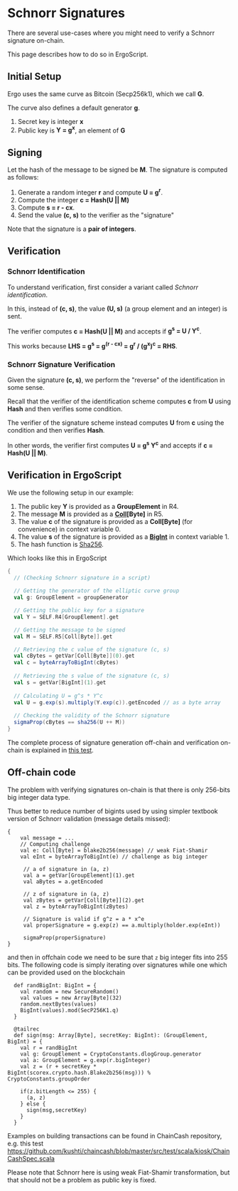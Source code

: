 # Schnorr Signatures

There are several use-cases where you might need to verify a Schnorr signature on-chain.

This page describes how to do so in ErgoScript.

## Initial Setup

Ergo uses the same curve as Bitcoin (Secp256k1), which we call **G**. 

The curve also defines a default generator **g**.

1. Secret key is integer **x** 
2. Public key is **Y = g<sup>x</sup>**, an element of **G**

## Signing

Let the hash of the message to be signed be **M**. The signature is computed as follows:

1. Generate a random integer **r** and compute **U = g<sup>r</sup>**. 
2. Compute the integer **c = Hash(U || M)** 
3. Compute **s = r - cx**.
4. Send the value **(c, s)** to the verifier as the "signature"

Note that the signature is a **pair of integers**.

## Verification

### Schnorr Identification

To understand verification, first consider a variant called *Schnorr identification*.

In this, instead of **(c, s)**, the value **(U, s)** (a group element and an integer) is sent.

The verifier computes **c = Hash(U || M)** and accepts if **g<sup>s</sup> = U / Y<sup>c</sup>**.

This works because  **LHS = g<sup>s</sup> = g<sup>(r - cx)</sup> = g<sup>r</sup> / (g<sup>x</sup>)<sup>c</sup> = RHS**.  

### Schnorr Signature Verification

Given the signature **(c, s)**, we perform the "reverse" of the identification in some sense.

Recall that the verifier of the identification scheme computes **c** from **U** using **Hash** and then verifies some condition.

The verifier of the signature scheme instead computes **U** from **c** using the condition and then verifies **Hash**.

In other words, the verifier first computes **U = g<sup>s</sup>  Y<sup>c</sup>** and accepts if **c = Hash(U || M)**.

## Verification in ErgoScript

We use the following setup in our example: 

1. The public key **Y** is provided as a **GroupElement** in R4. 
2. The message **M** is provided as a **[Coll](../../sigma/lang-spec/#collt)[Byte]** in R5.
3. The value **c** of the signature is provided as a **Coll[Byte]** (for convenience) in context variable 0.
4. The value **s** of the signature is provided as a **[BigInt](../../sigma/lang-spec/#data-types)** in context variable 1.
5. The hash function is [Sha256](../../global-functions/#sha256). 

Which looks like this in ErgoScript

```scala
{ 
  // (Checking Schnorr signature in a script)
  
  // Getting the generator of the elliptic curve group 
  val g: GroupElement = groupGenerator

  // Getting the public key for a signature
  val Y = SELF.R4[GroupElement].get

  // Getting the message to be signed
  val M = SELF.R5[Coll[Byte]].get

  // Retrieving the c value of the signature (c, s)
  val cBytes = getVar[Coll[Byte]](0).get
  val c = byteArrayToBigInt(cBytes)
  
  // Retrieving the s value of the signature (c, s)
  val s = getVar[BigInt](1).get
  
  // Calculating U = g^s * Y^c
  val U = g.exp(s).multiply(Y.exp(c)).getEncoded // as a byte array
  
  // Checking the validity of the Schnorr signature
  sigmaProp(cBytes == sha256(U ++ M))
}

```

The complete process of signature generation off-chain and verification on-chain is explained in [this test](https://github.com/ergoplatform/ergo-jde/blob/main/kiosk/src/test/scala/kiosk/schnorr/SchnorrSpec.scala).

## Off-chain code

The problem with verifying signatures on-chain is that there is only 256-bits big integer data type. 

Thus better to reduce number of bigints used by using simpler textbook version of Schnorr validation (message details missed):


```
{
    val message = ...
    // Computing challenge
    val e: Coll[Byte] = blake2b256(message) // weak Fiat-Shamir
    val eInt = byteArrayToBigInt(e) // challenge as big integer
          
     // a of signature in (a, z)
     val a = getVar[GroupElement](1).get
     val aBytes = a.getEncoded

     // z of signature in (a, z)
     val zBytes = getVar[Coll[Byte]](2).get
     val z = byteArrayToBigInt(zBytes)

     // Signature is valid if g^z = a * x^e
     val properSignature = g.exp(z) == a.multiply(holder.exp(eInt))
    
     sigmaProp(properSignature)
}
```
 
and then in offchain code we need to be sure that `z` big integer fits into 255 bits. The following code is simply iterating over signatures while one which can be provided used on the blockchain 

```
  def randBigInt: BigInt = {
    val random = new SecureRandom()
    val values = new Array[Byte](32)
    random.nextBytes(values)
    BigInt(values).mod(SecP256K1.q)
  }

  @tailrec
  def sign(msg: Array[Byte], secretKey: BigInt): (GroupElement, BigInt) = {
    val r = randBigInt
    val g: GroupElement = CryptoConstants.dlogGroup.generator
    val a: GroupElement = g.exp(r.bigInteger)
    val z = (r + secretKey * BigInt(scorex.crypto.hash.Blake2b256(msg))) % CryptoConstants.groupOrder

    if(z.bitLength <= 255) {
      (a, z)
    } else {
      sign(msg,secretKey)
    }
  }
```


Examples on building transactions can be found in ChainCash repository, e.g. this test  https://github.com/kushti/chaincash/blob/master/src/test/scala/kiosk/ChainCashSpec.scala


Please note that Schnorr here is using weak Fiat-Shamir transformation, but that should not be a problem as public key is fixed.